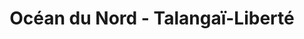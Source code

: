 ---
title: "Océan du Nord - Talangaï-Liberté"
url: /brazzaville/ocean-du-nord-talangai-liberte/
shop: agence de voyage
---